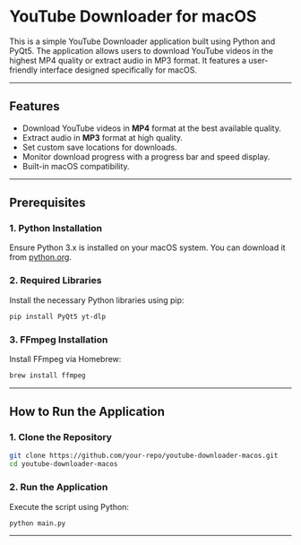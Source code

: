 # YouTube Downloader for macOS

This is a simple YouTube Downloader application built using Python and PyQt5. The application allows users to download YouTube videos in the highest MP4 quality or extract audio in MP3 format. It features a user-friendly interface designed specifically for macOS.

---

## Features

- Download YouTube videos in **MP4** format at the best available quality.
- Extract audio in **MP3** format at high quality.
- Set custom save locations for downloads.
- Monitor download progress with a progress bar and speed display.
- Built-in macOS compatibility.

---

## Prerequisites

### 1. Python Installation
Ensure Python 3.x is installed on your macOS system. You can download it from [python.org](https://www.python.org/downloads/).

### 2. Required Libraries
Install the necessary Python libraries using pip:
```bash
pip install PyQt5 yt-dlp
```

### 3. FFmpeg Installation
Install FFmpeg via Homebrew:
```bash
brew install ffmpeg
```

---

## How to Run the Application

### 1. Clone the Repository
```bash
git clone https://github.com/your-repo/youtube-downloader-macos.git
cd youtube-downloader-macos
```

### 2. Run the Application
Execute the script using Python:
```bash
python main.py
```

---


